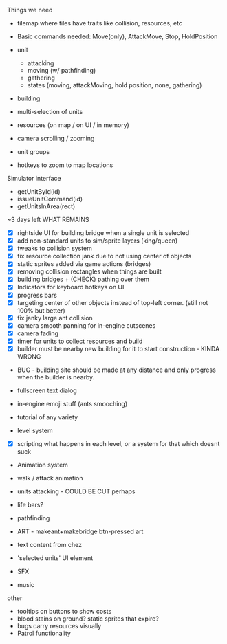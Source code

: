 Things we need

- tilemap where tiles have traits like collision, resources, etc
- Basic commands needed: Move(only), AttackMove, Stop, HoldPosition
- unit

  - attacking
  - moving (w/ pathfinding)
  - gathering
  - states (moving, attackMoving, hold position, none, gathering)

- building
- multi-selection of units
- resources (on map / on UI / in memory)
- camera scrolling / zooming
- unit groups
- hotkeys to zoom to map locations

Simulator interface

- getUnitById(id)
- issueUnitCommand(id)
- getUnitsInArea(rect)

~3 days left
WHAT REMAINS

- [x] rightside UI for building bridge when a single unit is selected
- [x] add non-standard units to sim/sprite layers (king/queen)
- [x] tweaks to collision system
- [x] fix resource collection jank due to not using center of objects
- [x] static sprites added via game actions (bridges)
- [x] removing collision rectangles when things are built
- [x] building bridges + (CHECK) pathing over them
- [x] Indicators for keyboard hotkeys on UI
- [x] progress bars
- [x] targeting center of other objects instead of top-left corner. (still not 100% but better)
- [x] fix janky large ant collision
- [x] camera smooth panning for in-engine cutscenes
- [x] camera fading
- [x] timer for units to collect resources and build
- [x] builder must be nearby new building for it to start construction - KINDA WRONG
- BUG - building site should be made at any distance and only progress when the builder is nearby.
- fullscreen text dialog
- in-engine emoji stuff (ants smooching)
- tutorial of any variety

- level system
- [x] scripting what happens in each level, or a system for that which doesnt suck

- Animation system
- walk / attack animation
- units attacking - COULD BE CUT perhaps
- life bars?
- pathfinding
- ART - makeant+makebridge btn-pressed art

- text content from chez
- 'selected units' UI element
- SFX
- music


other

- tooltips on buttons to show costs
- blood stains on ground? static sprites that expire?
- bugs carry resources visually
- Patrol functionality
